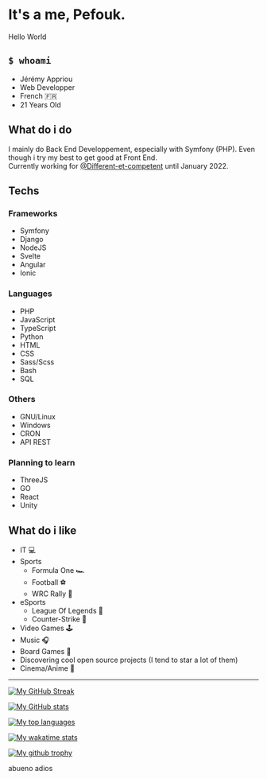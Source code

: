 # It's a me, Pefouk.
Hello World  
  
## `$ whoami`
- Jérémy Appriou
- Web Developper
- French 🇫🇷
- 21 Years Old 

## What do i do
I mainly do Back End Developpement, especially with Symfony (PHP). Even though i try my best to get good at Front End.  
Currently working for [@Different-et-competent](https://github.com/Different-et-competent) until January 2022.

## Techs
### Frameworks
- Symfony 
- Django
- NodeJS
- Svelte
- Angular
- Ionic
### Languages
- PHP
- JavaScript
- TypeScript
- Python
- HTML
- CSS
- Sass/Scss
- Bash
- SQL
### Others
- GNU/Linux
- Windows
- CRON
- API REST

### Planning to learn
- ThreeJS
- GO
- React
- Unity

## What do i like
- IT 💻
- Sports
  - Formula One 🏎
  - Football ⚽
  - WRC Rally 🚗
- eSports
  - League Of Legends 👻
  - Counter-Strike 🔫
- Video Games 🕹
- Music 🎧
- Board Games 🎲
- Discovering cool open source projects (I tend to star a lot of them)
- Cinema/Anime 🎥
----

[![My GitHub Streak](https://github-readme-streak-stats.herokuapp.com?user=Pefouk&theme=radical&hide_border=true&date_format=M%20j%5B%2C%20Y%5D)](https://github.com/pefouk)  
  
[![My GitHub stats](https://github-readme-stats.vercel.app/api?username=pefouk&theme=radical&count_private=true)](https://github.com/pefouk)  
  
[![My top languages](https://github-readme-stats.vercel.app/api/top-langs/?username=Pefouk&theme=radical&count_private=true&layout=compact)](https://github.com/pefouk)  

[![My wakatime stats](https://github-readme-stats.vercel.app/api/wakatime?username=pefouk&theme=radical)](https://wakatime.com/@pefouk)  

[![My github trophy](https://github-profile-trophy.vercel.app/?username=pefouk&row=1&theme=radical)](https://github.com/pefouk)  
  

abueno adios
